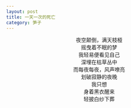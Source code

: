 ```yaml
---
layout: post
title: 一天一次的死亡
category: 笋子
---
```


<center>
夜空颠倒，满天枝桠 <br>
摇曳着不眠的梦 <br>
我轻易便看见自己 <br>
深埋在枯草丛中 <br>
而每夜每夜，风声嘹亮 <br>
划破寂静的夜晚 <br>
我只想 <br>
身着黑衣醒来 <br>
轻披白纱下葬 <br>
<br>
</center>
